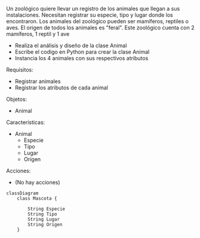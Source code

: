 Un zoológico quiere llevar un registro de los animales que llegan 
a sus instalaciones.
Necesitan registrar su especie, tipo y lugar donde los encontraron.
Los animales del zoológico pueden ser mamíferos, reptiles o aves.
El origen de todos los animales es "feral". 
Este zoológico cuenta con 2 mamíferos, 1 reptil y 1 ave

- Realiza el análisis y diseño de la clase Animal
- Escribe el codigo en Python para crear la clase Animal
- Instancia los 4 animales con sus respectivos atributos

Requisitos:
- Registrar animales
- Registrar los atributos de cada animal
  
Objetos:
- Animal

Características:
- Animal
    - Especie
    - Tipo
    - Lugar
    - Origen

Acciones:
- (No hay acciones)

```mermaid	
classDiagram
    class Mascota {
        
        String Especie
        String Tipo
        String Lugar
        String Origen
    }
```